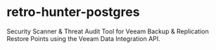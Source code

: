 # retro-hunter-postgres
Security Scanner &amp; Threat Audit Tool for Veeam Backup &amp; Replication Restore Points using the Veeam Data Integration API.
